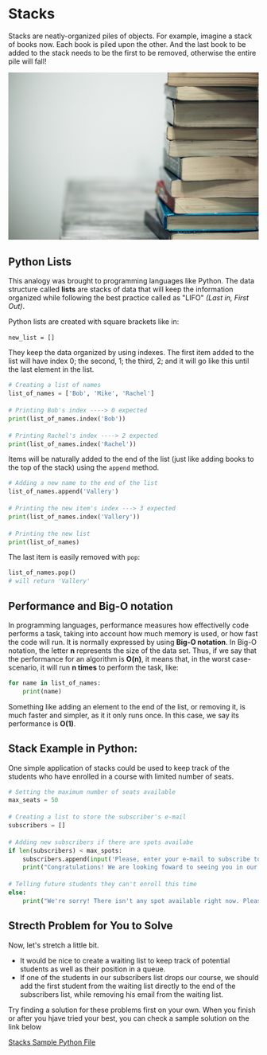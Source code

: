 # Stacks

Stacks are neatly-organized piles of objects. For example, imagine a stack of books now. Each book is piled upon the other. And the last book to be added to the stack needs to be the first to be removed, otherwise the entire pile will fall!

![Stack of Books](images/stack-books.jpg)


## Python Lists

This analogy was brought to programming languages like Python. The data structure called **lists** are stacks of data that will keep the information organized while following the best practice called as "LIFO" *(Last in, First Out)*.

Python lists are created with square brackets like in:

`new_list = []`

They keep the data organized by using indexes. The first item added to the list will have index 0; the second, 1; the third, 2; and it will go like this until the last element in the list.


```python
# Creating a list of names
list_of_names = ['Bob', 'Mike', 'Rachel']

# Printing Bob's index ----> 0 expected
print(list_of_names.index('Bob'))

# Printing Rachel's index ----> 2 expected
print(list_of_names.index('Rachel'))
```


Items will be naturally added to the end of the list (just like adding books to the top of the stack) using the `append` method.


 ```python
# Adding a new name to the end of the list 
list_of_names.append('Vallery')

# Printing the new item's index ---> 3 expected
print(list_of_names.index('Vallery'))

# Printing the new list
print(list_of_names)
```
The last item is easily removed with `pop`:

```python
list_of_names.pop()
# will return 'Vallery'
```

## Performance and Big-O notation
In programming languages, performance measures how effectivelly code performs a task, taking into account how much memory is used, or how fast the code will run. It is normally expressed by using **Big-O notation**. In Big-O notation, the letter **n** represents the size of the data set. Thus, if we say that the performance for an algorithm is **O(n)**, it means that, in the worst case-scenario, it will run **n times** to perform the task, like:


```python
for name in list_of_names:
    print(name)
```

Something like adding an element to the end of the list, or removing it, is much faster and simpler, as it it only runs once. In this case, we say its performance is **O(1)**.

## Stack Example in Python:
One simple application of stacks could be used to keep track of the students who have enrolled in a course with limited number of seats. 


```python
# Setting the maximum number of seats available
max_seats = 50

# Creating a list to store the subscriber's e-mail
subscribers = []

# Adding new subscribers if there are spots availabe
if len(subscribers) < max_spots:
    subscribers.append(input('Please, enter your e-mail to subscribe to our course: '))
    print("Congratulations! We are looking foward to seeing you in our course! ")

# Telling future students they can't enroll this time
else:
    print("We're sorry! There isn't any spot available right now. Please wait for the next course to open.")
```
## Strecth Problem for You to Solve
Now, let's stretch a little bit.

*  It would be nice to create a waiting list to keep track of potential students as well as their position in a queue.
* If one of the students in our subscribers list drops our course, we should add the first student from the waiting list directly to the end of the subscribers list, while removing his email from the waiting list.


Try finding a solution for these problems first on your own. When you finish or after you hjave tried your best, you can check a sample solution on the link below

[Stacks Sample Python File](python-files/stacks.py)



